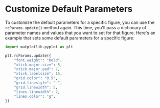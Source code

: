 # Customize Default Parameters

To customize the default parameters for a specific figure, you can use the `rcParams.update()` method again. This time, you'll pass a dictionary of parameter names and values that you want to set for that figure. Here's an example that sets some default parameters for a specific figure:

```python
import matplotlib.pyplot as plt

plt.rcParams.update({
    "font.weight": "bold",
    "xtick.major.size": 5,
    "xtick.major.pad": 7,
    "xtick.labelsize": 15,
    "grid.color": "0.5",
    "grid.linestyle": "-",
    "grid.linewidth": 5,
    "lines.linewidth": 2,
    "lines.color": "g",
})
```
